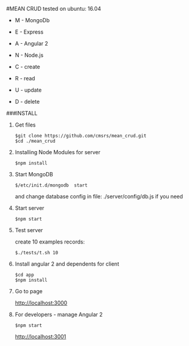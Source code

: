 #MEAN CRUD
tested on ubuntu: 16.04 

* M - MongoDb
* E - Express
* A - Angular 2
* N - Node.js

* C - create
* R - read
* U - update
* D - delete

###INSTALL

1. Get files
   
   ```shell
   $git clone https://github.com/cmsrs/mean_crud.git
   $cd ./mean_crud
   ```
   
2. Installing Node Modules for server
   
   ```shell
   $npm install
   ```
   
3. Start MongoDB
   
   ```shell
   $/etc/init.d/mongodb  start
   ```
   
   and change database config in file: ./server/config/db.js if you need
   
   
4. Start server
   
   ```shell
   $npm start
   ```
   
5. Test server
   
   create 10 examples records:
   
   ```shell
   $./tests/t.sh 10
   ```
   
6. Install angular 2 and dependents for client
   
   ```shell
   $cd app
   $npm install 
   ```
   
7. Go to page
   
   <http://localhost:3000>
   
8. For developers - manage Angular 2 
   
   ```shell
   $npm start 
   ```
   
   <http://localhost:3001>
